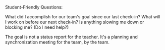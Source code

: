 Student-Friendly Questions:

What did I accomplish for our team's goal since our last check-in?
What will I work on before our next check-in?
Is anything slowing me down or blocking me? (Do I need help?)

The goal is not a status report for the teacher. It's a planning and synchronization meeting for the team, by the team.
